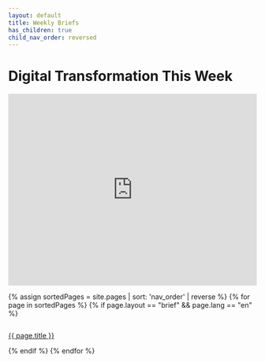 ```yaml
---
layout: default
title: Weekly Briefs
has_children: true
child_nav_order: reversed
---
```


# Digital Transformation This Week

<div>
<iframe width="100%" height="390" frameborder="no" scrolling="no" seamless src="https://share.transistor.fm/e/embracing-digital-this-week/playlist"></iframe>
</div>

{% assign sortedPages = site.pages | sort: 'nav_order' | reverse %}
{% for page in sortedPages %}
{% if page.layout == "brief" && page.lang == "en" %}
<div style="display:flex;">
<p class="episode">
    <a href="{{ page.url }}">{{ page.title }}</a><br>
</p>
</div>
{% endif %}
{% endfor %}
